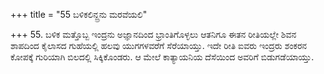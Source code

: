 +++
title = "55 ಬಳಿಕಲಿನ್ದ್ರನು ಮರವೆಯಲಿ"

+++
55. ಬಳಿಕ ಮತ್ತೊಬ್ಬ ಇಂದ್ರನು ಅಜ್ಞಾನದಿಂದ ಭ್ರಾಂತಿಗೊಳ್ಳಲು ಆತನಿಗೂ ಈತನ ರೀತಿಯಲ್ಲೇ ಶಿವನ ಶಾಪದಿಂದ ಕೈಲಾಸದ ಗುಹೆಯಲ್ಲಿ ಹಲವು ಯುಗಗಳವರೆಗೆ ಸೆರೆಯಾಯ್ತು. ಇದೇ ರೀತಿ ಐವರು ಇಂದ್ರರು ಶಂಕರನ ಕೋಪಕ್ಕೆ ಗುರಿಯಾಗಿ ಬಿಲದಲ್ಲಿ ಸಿಕ್ಕಿಕೊಂಡರು. ಆ ಮೇಲೆ ಕಾತ್ಯಾಯನಿಯ ದೆಸೆಯಿಂದ ಅವರಿಗೆ ಬಿಡುಗಡೆಯಾಯ್ತು.